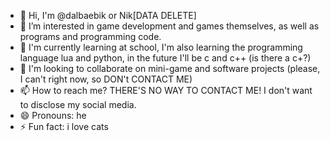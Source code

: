 - 👋 Hi, I'm @dalbaebik or Nik[DATA DELETE]
- 👀 I’m interested in game development and games themselves, as well as programs and programming code.
- 🌱 I'm currently learning at school, I'm also learning the programming language lua and python, in the future I'll be c and c++ (is there a c+?)
- 💞️ I'm looking to collaborate on mini-game and software projects (please, I can't right now, so DON't CONTACT ME)
- 📫 How to reach me? THERE'S NO WAY TO CONTACT ME! I don't want to disclose my social media.
- 😄 Pronouns: he
- ⚡ Fun fact: i love cats

<!---
dalbaebik/dalbaebik is a ✨ special ✨ repository because its `README.md` (this file) appears on your GitHub profile.
You can click the Preview link to take a look at your changes.
--->
